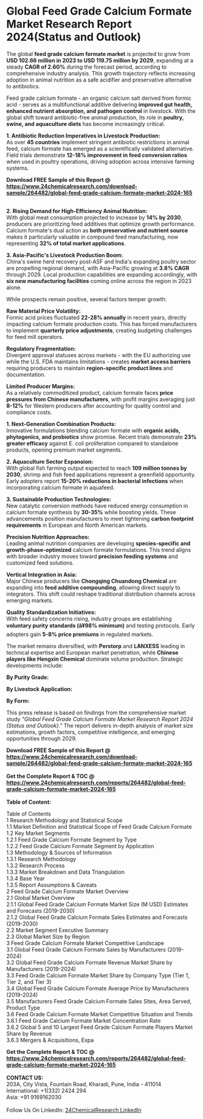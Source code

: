 <h1>Global Feed Grade Calcium Formate Market Research Report 2024(Status and Outlook)</h1><p>The global <strong>feed grade calcium formate market</strong> is projected to grow from <strong>USD 102.66 million in 2023 to USD 119.75 million by 2029</strong>, expanding at a steady <strong>CAGR of 2.60%</strong> during the forecast period, according to comprehensive industry analysis. This growth trajectory reflects increasing adoption in animal nutrition as a safe acidifier and preservative alternative to antibiotics.</p><p>Feed grade calcium formate - an organic calcium salt derived from formic acid - serves as a multifunctional additive delivering <strong>improved gut health, enhanced nutrient absorption, and pathogen control</strong> in livestock. With the global shift toward antibiotic-free animal production, its role in <strong>poultry, swine, and aquaculture diets</strong> has become increasingly critical.</p><p><strong>1. Antibiotic Reduction Imperatives in Livestock Production:</strong><br>
As over <strong>45 countries</strong> implement stringent antibiotic restrictions in animal feed, calcium formate has emerged as a scientifically validated alternative. Field trials demonstrate <strong>12-18% improvement in feed conversion ratios</strong> when used in poultry operations, driving adoption across intensive farming systems.</p><div><b>Download FREE Sample of this Report @ 
            <a href="https://www.24chemicalresearch.com/download-sample/264482/global-feed-grade-calcium-formate-market-2024-165">
            https://www.24chemicalresearch.com/download-sample/264482/global-feed-grade-calcium-formate-market-2024-165</a></b></div><br><p><strong>2. Rising Demand for High-Efficiency Animal Nutrition:</strong><br>
With global meat consumption projected to increase by <strong>14% by 2030</strong>, producers are prioritizing feed additives that optimize growth performance. Calcium formate's dual action as <strong>both preservative and nutrient source</strong> makes it particularly valuable in compound feed manufacturing, now representing <strong>32% of total market applications</strong>.</p><p><strong>3. Asia-Pacific's Livestock Production Boom:</strong><br>
China's swine herd recovery post-ASF and India's expanding poultry sector are propelling regional demand, with Asia-Pacific growing at <strong>3.8% CAGR</strong> through 2029. Local production capabilities are expanding accordingly, with <strong>six new manufacturing facilities</strong> coming online across the region in 2023 alone.</p><p>While prospects remain positive, several factors temper growth:</p><p><strong>Raw Material Price Volatility:</strong><br>
	Formic acid prices fluctuated <strong>22-28% annually</strong> in recent years, directly impacting calcium formate production costs. This has forced manufacturers to implement <strong>quarterly price adjustments</strong>, creating budgeting challenges for feed mill operators.</p><p><strong>Regulatory Fragmentation:</strong><br>
	Divergent approval statuses across markets - with the EU authorizing use while the U.S. FDA maintains limitations - creates <strong>market access barriers</strong> requiring producers to maintain <strong>region-specific product lines</strong> and documentation.</p><p><strong>Limited Producer Margins:</strong><br>
	As a relatively commoditized product, calcium formate faces <strong>price pressures from Chinese manufacturers</strong>, with profit margins averaging just <strong>8-12%</strong> for Western producers after accounting for quality control and compliance costs.</p><p><strong>1. Next-Generation Combination Products:</strong><br>
Innovative formulations blending calcium formate with <strong>organic acids, phytogenics, and probiotics</strong> show promise. Recent trials demonstrate <strong>23% greater efficacy</strong> against E. coli proliferation compared to standalone products, opening premium market segments.</p><p><strong>2. Aquaculture Sector Expansion:</strong><br>
With global fish farming output expected to reach <strong>109 million tonnes by 2030</strong>, shrimp and fish feed applications represent a greenfield opportunity. Early adopters report <strong>15-20% reductions in bacterial infections</strong> when incorporating calcium formate in aquafeed.</p><p><strong>3. Sustainable Production Technologies:</strong><br>
New catalytic conversion methods have reduced energy consumption in calcium formate synthesis by <strong>30-35%</strong> while boosting yields. These advancements position manufacturers to meet tightening <strong>carbon footprint requirements</strong> in European and North American markets.</p><p><strong>Precision Nutrition Approaches:</strong><br>
	Leading animal nutrition companies are developing <strong>species-specific and growth-phase-optimized</strong> calcium formate formulations. This trend aligns with broader industry moves toward <strong>precision feeding systems</strong> and customized feed solutions.</p><p><strong>Vertical Integration in Asia:</strong><br>
	Major Chinese producers like <strong>Chongqing Chuandong Chemical</strong> are expanding into <strong>feed additive compounding</strong>, allowing direct supply to integrators. This shift could reshape traditional distribution channels across emerging markets.</p><p><strong>Quality Standardization Initiatives:</strong><br>
	With feed safety concerns rising, industry groups are establishing <strong>voluntary purity standards (â¥98% minimum)</strong> and testing protocols. Early adopters gain <strong>5-8% price premiums</strong> in regulated markets.</p><p>The market remains diversified, with <strong>Perstorp</strong> and <strong>LANXESS</strong> leading in technical expertise and European market penetration, while <strong>Chinese players like Hengxin Chemical</strong> dominate volume production. Strategic developments include:</p><p><strong>By Purity Grade:</strong></p><p><strong>By Livestock Application:</strong></p><p><strong>By Form:</strong></p><p>This press release is based on findings from the comprehensive market study <em>"Global Feed Grade Calcium Formate Market Research Report 2024 (Status and Outlook)."</em> The report delivers in-depth analysis of market size estimations, growth factors, competitive intelligence, and emerging opportunities through 2029.</p><div><b>Download FREE Sample of this Report @ 
            <a href="https://www.24chemicalresearch.com/download-sample/264482/global-feed-grade-calcium-formate-market-2024-165">
            https://www.24chemicalresearch.com/download-sample/264482/global-feed-grade-calcium-formate-market-2024-165</a></b></div><br><div><b>Get the Complete Report & TOC @ 
            <a href="https://www.24chemicalresearch.com/reports/264482/global-feed-grade-calcium-formate-market-2024-165">
            https://www.24chemicalresearch.com/reports/264482/global-feed-grade-calcium-formate-market-2024-165</a></b></div><br>
            <b>Table of Content:</b><p>Table of Contents<br />
1 Research Methodology and Statistical Scope<br />
1.1 Market Definition and Statistical Scope of Feed Grade Calcium Formate<br />
1.2 Key Market Segments<br />
1.2.1 Feed Grade Calcium Formate Segment by Type<br />
1.2.2 Feed Grade Calcium Formate Segment by Application<br />
1.3 Methodology & Sources of Information<br />
1.3.1 Research Methodology<br />
1.3.2 Research Process<br />
1.3.3 Market Breakdown and Data Triangulation<br />
1.3.4 Base Year<br />
1.3.5 Report Assumptions & Caveats<br />
2 Feed Grade Calcium Formate Market Overview<br />
2.1 Global Market Overview<br />
2.1.1 Global Feed Grade Calcium Formate Market Size (M USD) Estimates and Forecasts (2019-2030)<br />
2.1.2 Global Feed Grade Calcium Formate Sales Estimates and Forecasts (2019-2030)<br />
2.2 Market Segment Executive Summary<br />
2.3 Global Market Size by Region<br />
3 Feed Grade Calcium Formate Market Competitive Landscape<br />
3.1 Global Feed Grade Calcium Formate Sales by Manufacturers (2019-2024)<br />
3.2 Global Feed Grade Calcium Formate Revenue Market Share by Manufacturers (2019-2024)<br />
3.3 Feed Grade Calcium Formate Market Share by Company Type (Tier 1, Tier 2, and Tier 3)<br />
3.4 Global Feed Grade Calcium Formate Average Price by Manufacturers (2019-2024)<br />
3.5 Manufacturers Feed Grade Calcium Formate Sales Sites, Area Served, Product Type<br />
3.6 Feed Grade Calcium Formate Market Competitive Situation and Trends<br />
3.6.1 Feed Grade Calcium Formate Market Concentration Rate<br />
3.6.2 Global 5 and 10 Largest Feed Grade Calcium Formate Players Market Share by Revenue<br />
3.6.3 Mergers & Acquisitions, Expa</p><div><b>Get the Complete Report & TOC @ 
            <a href="https://www.24chemicalresearch.com/reports/264482/global-feed-grade-calcium-formate-market-2024-165">
            https://www.24chemicalresearch.com/reports/264482/global-feed-grade-calcium-formate-market-2024-165</a></b></div><br><b>CONTACT US:</b><br>
            203A, City Vista, Fountain Road, Kharadi, Pune, India - 411014<br>
            International: +1(332) 2424 294<br>
            Asia: +91 9169162030 <br><br>
            Follow Us On LinkedIn: <a href="https://www.linkedin.com/company/24chemicalresearch/">24ChemicalResearch LinkedIn</a>